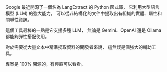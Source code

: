 

Google 最近開源了一個名為 LangExtract 的 Python 函式庫，
它利用大型語言模型 (LLM) 的強大能力，
可以從非結構化的文件中提取出有組織的實體、屬性和關聯性資訊。

這個工具最棒的一點是它支援多種 LLM，
無論是 Gemini、OpenAI 還是 Ollama 都能夠彈性搭配使用。

對於需要從大量文本中精準撈取資料的開發者來說，
這無疑是個強大的輔助工具。

專案是 100% 開源的，有興趣可以看看。


